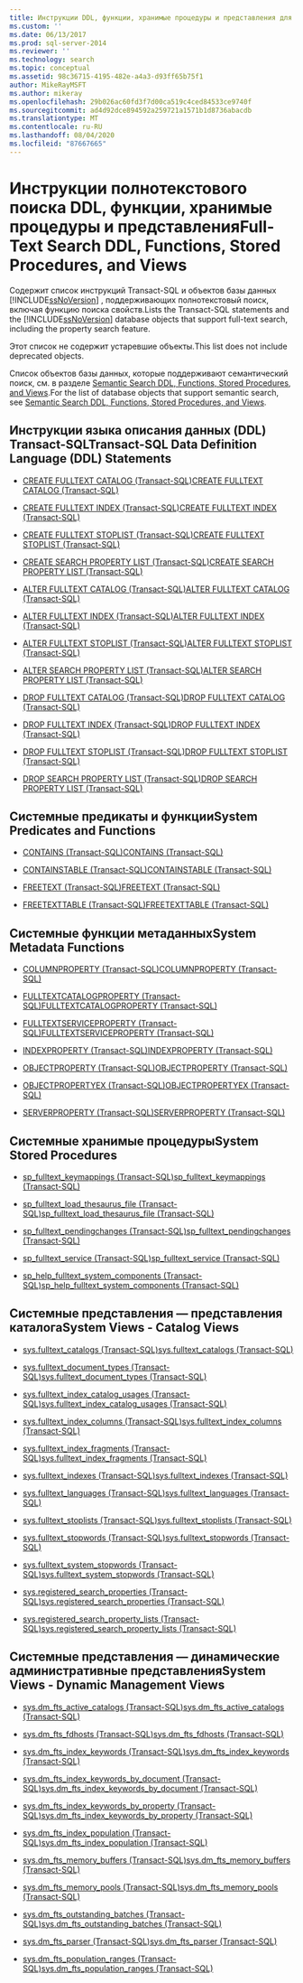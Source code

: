 ```yaml
---
title: Инструкции DDL, функции, хранимые процедуры и представления для полнотекстового поиска | Документация Майкрософт
ms.custom: ''
ms.date: 06/13/2017
ms.prod: sql-server-2014
ms.reviewer: ''
ms.technology: search
ms.topic: conceptual
ms.assetid: 98c36715-4195-482e-a4a3-d93ff65b75f1
author: MikeRayMSFT
ms.author: mikeray
ms.openlocfilehash: 29b026ac60fd3f7d00ca519c4ced84533ce9740f
ms.sourcegitcommit: ad4d92dce894592a259721a1571b1d8736abacdb
ms.translationtype: MT
ms.contentlocale: ru-RU
ms.lasthandoff: 08/04/2020
ms.locfileid: "87667665"
---
```

# <a name="full-text-search-ddl-functions-stored-procedures-and-views"></a><span data-ttu-id="036f7-102">Инструкции полнотекстового поиска DDL, функции, хранимые процедуры и представления</span><span class="sxs-lookup"><span data-stu-id="036f7-102">Full-Text Search DDL, Functions, Stored Procedures, and Views</span></span>
  <span data-ttu-id="036f7-103">Содержит список инструкций Transact-SQL и объектов базы данных [!INCLUDE[ssNoVersion](../../includes/ssnoversion-md.md)] , поддерживающих полнотекстовый поиск, включая функцию поиска свойств.</span><span class="sxs-lookup"><span data-stu-id="036f7-103">Lists the Transact-SQL statements and the [!INCLUDE[ssNoVersion](../../includes/ssnoversion-md.md)] database objects that support full-text search, including the property search feature.</span></span>  
  
 <span data-ttu-id="036f7-104">Этот список не содержит устаревшие объекты.</span><span class="sxs-lookup"><span data-stu-id="036f7-104">This list does not include deprecated objects.</span></span>  
  
 <span data-ttu-id="036f7-105">Список объектов базы данных, которые поддерживают семантический поиск, см. в разделе [Semantic Search DDL, Functions, Stored Procedures, and Views](../views/views.md).</span><span class="sxs-lookup"><span data-stu-id="036f7-105">For the list of database objects that support semantic search, see [Semantic Search DDL, Functions, Stored Procedures, and Views](../views/views.md).</span></span>  
  
##  <a name="transact-sql-data-definition-language-ddl-statements"></a><a name="ddl"></a> <span data-ttu-id="036f7-106">Инструкции языка описания данных (DDL) Transact-SQL</span><span class="sxs-lookup"><span data-stu-id="036f7-106">Transact-SQL Data Definition Language (DDL) Statements</span></span>  
  
-   [<span data-ttu-id="036f7-107">CREATE FULLTEXT CATALOG (Transact-SQL)</span><span class="sxs-lookup"><span data-stu-id="036f7-107">CREATE FULLTEXT CATALOG &#40;Transact-SQL&#41;</span></span>](/sql/t-sql/statements/create-fulltext-catalog-transact-sql)  
  
-   [<span data-ttu-id="036f7-108">CREATE FULLTEXT INDEX (Transact-SQL)</span><span class="sxs-lookup"><span data-stu-id="036f7-108">CREATE FULLTEXT INDEX &#40;Transact-SQL&#41;</span></span>](/sql/t-sql/statements/create-fulltext-index-transact-sql)  
  
-   [<span data-ttu-id="036f7-109">CREATE FULLTEXT STOPLIST (Transact-SQL)</span><span class="sxs-lookup"><span data-stu-id="036f7-109">CREATE FULLTEXT STOPLIST &#40;Transact-SQL&#41;</span></span>](/sql/t-sql/statements/create-fulltext-stoplist-transact-sql)  
  
-   [<span data-ttu-id="036f7-110">CREATE SEARCH PROPERTY LIST (Transact-SQL)</span><span class="sxs-lookup"><span data-stu-id="036f7-110">CREATE SEARCH PROPERTY LIST &#40;Transact-SQL&#41;</span></span>](/sql/t-sql/statements/create-search-property-list-transact-sql)  
  
-   [<span data-ttu-id="036f7-111">ALTER FULLTEXT CATALOG (Transact-SQL)</span><span class="sxs-lookup"><span data-stu-id="036f7-111">ALTER FULLTEXT CATALOG &#40;Transact-SQL&#41;</span></span>](/sql/t-sql/statements/alter-fulltext-catalog-transact-sql)  
  
-   [<span data-ttu-id="036f7-112">ALTER FULLTEXT INDEX (Transact-SQL)</span><span class="sxs-lookup"><span data-stu-id="036f7-112">ALTER FULLTEXT INDEX &#40;Transact-SQL&#41;</span></span>](/sql/t-sql/statements/alter-fulltext-index-transact-sql)  
  
-   [<span data-ttu-id="036f7-113">ALTER FULLTEXT STOPLIST (Transact-SQL)</span><span class="sxs-lookup"><span data-stu-id="036f7-113">ALTER FULLTEXT STOPLIST &#40;Transact-SQL&#41;</span></span>](/sql/t-sql/statements/alter-fulltext-stoplist-transact-sql)  
  
-   [<span data-ttu-id="036f7-114">ALTER SEARCH PROPERTY LIST (Transact-SQL)</span><span class="sxs-lookup"><span data-stu-id="036f7-114">ALTER SEARCH PROPERTY LIST &#40;Transact-SQL&#41;</span></span>](/sql/t-sql/statements/alter-search-property-list-transact-sql)  
  
-   [<span data-ttu-id="036f7-115">DROP FULLTEXT CATALOG (Transact-SQL)</span><span class="sxs-lookup"><span data-stu-id="036f7-115">DROP FULLTEXT CATALOG &#40;Transact-SQL&#41;</span></span>](/sql/t-sql/statements/drop-fulltext-catalog-transact-sql)  
  
-   [<span data-ttu-id="036f7-116">DROP FULLTEXT INDEX (Transact-SQL)</span><span class="sxs-lookup"><span data-stu-id="036f7-116">DROP FULLTEXT INDEX &#40;Transact-SQL&#41;</span></span>](/sql/t-sql/statements/drop-fulltext-index-transact-sql)  
  
-   [<span data-ttu-id="036f7-117">DROP FULLTEXT STOPLIST (Transact-SQL)</span><span class="sxs-lookup"><span data-stu-id="036f7-117">DROP FULLTEXT STOPLIST &#40;Transact-SQL&#41;</span></span>](/sql/t-sql/statements/drop-fulltext-stoplist-transact-sql)  
  
-   [<span data-ttu-id="036f7-118">DROP SEARCH PROPERTY LIST (Transact-SQL)</span><span class="sxs-lookup"><span data-stu-id="036f7-118">DROP SEARCH PROPERTY LIST &#40;Transact-SQL&#41;</span></span>](/sql/t-sql/statements/drop-search-property-list-transact-sql)  
  
##  <a name="system-predicates-and-functions"></a><a name="func"></a> <span data-ttu-id="036f7-119">Системные предикаты и функции</span><span class="sxs-lookup"><span data-stu-id="036f7-119">System Predicates and Functions</span></span>  
  
-   [<span data-ttu-id="036f7-120">CONTAINS (Transact-SQL)</span><span class="sxs-lookup"><span data-stu-id="036f7-120">CONTAINS &#40;Transact-SQL&#41;</span></span>](/sql/t-sql/queries/contains-transact-sql)  
  
-   [<span data-ttu-id="036f7-121">CONTAINSTABLE (Transact-SQL)</span><span class="sxs-lookup"><span data-stu-id="036f7-121">CONTAINSTABLE &#40;Transact-SQL&#41;</span></span>](/sql/relational-databases/system-functions/containstable-transact-sql)  
  
-   [<span data-ttu-id="036f7-122">FREETEXT (Transact-SQL)</span><span class="sxs-lookup"><span data-stu-id="036f7-122">FREETEXT &#40;Transact-SQL&#41;</span></span>](/sql/t-sql/queries/freetext-transact-sql)  
  
-   [<span data-ttu-id="036f7-123">FREETEXTTABLE (Transact-SQL)</span><span class="sxs-lookup"><span data-stu-id="036f7-123">FREETEXTTABLE &#40;Transact-SQL&#41;</span></span>](/sql/relational-databases/system-functions/freetexttable-transact-sql)  
  
##  <a name="system-metadata-functions"></a><a name="meta"></a> <span data-ttu-id="036f7-124">Системные функции метаданных</span><span class="sxs-lookup"><span data-stu-id="036f7-124">System Metadata Functions</span></span>  
  
-   [<span data-ttu-id="036f7-125">COLUMNPROPERTY (Transact-SQL)</span><span class="sxs-lookup"><span data-stu-id="036f7-125">COLUMNPROPERTY &#40;Transact-SQL&#41;</span></span>](/sql/t-sql/functions/columnproperty-transact-sql)  
  
-   [<span data-ttu-id="036f7-126">FULLTEXTCATALOGPROPERTY (Transact-SQL)</span><span class="sxs-lookup"><span data-stu-id="036f7-126">FULLTEXTCATALOGPROPERTY &#40;Transact-SQL&#41;</span></span>](/sql/t-sql/functions/fulltextcatalogproperty-transact-sql)  
  
-   [<span data-ttu-id="036f7-127">FULLTEXTSERVICEPROPERTY (Transact-SQL)</span><span class="sxs-lookup"><span data-stu-id="036f7-127">FULLTEXTSERVICEPROPERTY &#40;Transact-SQL&#41;</span></span>](/sql/t-sql/functions/fulltextserviceproperty-transact-sql)  
  
-   [<span data-ttu-id="036f7-128">INDEXPROPERTY (Transact-SQL)</span><span class="sxs-lookup"><span data-stu-id="036f7-128">INDEXPROPERTY &#40;Transact-SQL&#41;</span></span>](/sql/t-sql/functions/indexproperty-transact-sql)  
  
-   [<span data-ttu-id="036f7-129">OBJECTPROPERTY (Transact-SQL)</span><span class="sxs-lookup"><span data-stu-id="036f7-129">OBJECTPROPERTY &#40;Transact-SQL&#41;</span></span>](/sql/t-sql/functions/objectpropertyex-transact-sql)  
  
-   [<span data-ttu-id="036f7-130">OBJECTPROPERTYEX (Transact-SQL)</span><span class="sxs-lookup"><span data-stu-id="036f7-130">OBJECTPROPERTYEX &#40;Transact-SQL&#41;</span></span>](/sql/t-sql/functions/objectproperty-transact-sql)  
  
-   [<span data-ttu-id="036f7-131">SERVERPROPERTY (Transact-SQL)</span><span class="sxs-lookup"><span data-stu-id="036f7-131">SERVERPROPERTY &#40;Transact-SQL&#41;</span></span>](/sql/t-sql/functions/serverproperty-transact-sql)  
  
##  <a name="system-stored-procedures"></a><a name="proc"></a> <span data-ttu-id="036f7-132">Системные хранимые процедуры</span><span class="sxs-lookup"><span data-stu-id="036f7-132">System Stored Procedures</span></span>  
  
-   [<span data-ttu-id="036f7-133">sp_fulltext_keymappings (Transact-SQL)</span><span class="sxs-lookup"><span data-stu-id="036f7-133">sp_fulltext_keymappings &#40;Transact-SQL&#41;</span></span>](/sql/relational-databases/system-stored-procedures/sp-fulltext-keymappings-transact-sql)  
  
-   [<span data-ttu-id="036f7-134">sp_fulltext_load_thesaurus_file (Transact-SQL)</span><span class="sxs-lookup"><span data-stu-id="036f7-134">sp_fulltext_load_thesaurus_file &#40;Transact-SQL&#41;</span></span>](/sql/relational-databases/system-stored-procedures/sp-fulltext-load-thesaurus-file-transact-sql)  
  
-   [<span data-ttu-id="036f7-135">sp_fulltext_pendingchanges (Transact-SQL)</span><span class="sxs-lookup"><span data-stu-id="036f7-135">sp_fulltext_pendingchanges &#40;Transact-SQL&#41;</span></span>](/sql/relational-databases/system-stored-procedures/sp-fulltext-pendingchanges-transact-sql)  
  
-   [<span data-ttu-id="036f7-136">sp_fulltext_service (Transact-SQL)</span><span class="sxs-lookup"><span data-stu-id="036f7-136">sp_fulltext_service &#40;Transact-SQL&#41;</span></span>](/sql/relational-databases/system-stored-procedures/sp-fulltext-service-transact-sql)  
  
-   [<span data-ttu-id="036f7-137">sp_help_fulltext_system_components (Transact-SQL)</span><span class="sxs-lookup"><span data-stu-id="036f7-137">sp_help_fulltext_system_components &#40;Transact-SQL&#41;</span></span>](/sql/relational-databases/system-stored-procedures/sp-help-fulltext-system-components-transact-sql)  
  
##  <a name="system-views---catalog-views"></a><a name="cat"></a> <span data-ttu-id="036f7-138">Системные представления — представления каталога</span><span class="sxs-lookup"><span data-stu-id="036f7-138">System Views - Catalog Views</span></span>  
  
-   [<span data-ttu-id="036f7-139">sys.fulltext_catalogs (Transact-SQL)</span><span class="sxs-lookup"><span data-stu-id="036f7-139">sys.fulltext_catalogs &#40;Transact-SQL&#41;</span></span>](/sql/relational-databases/system-catalog-views/sys-fulltext-catalogs-transact-sql)  
  
-   [<span data-ttu-id="036f7-140">sys.fulltext_document_types (Transact-SQL)</span><span class="sxs-lookup"><span data-stu-id="036f7-140">sys.fulltext_document_types &#40;Transact-SQL&#41;</span></span>](/sql/relational-databases/system-catalog-views/sys-fulltext-document-types-transact-sql)  
  
-   [<span data-ttu-id="036f7-141">sys.fulltext_index_catalog_usages (Transact-SQL)</span><span class="sxs-lookup"><span data-stu-id="036f7-141">sys.fulltext_index_catalog_usages &#40;Transact-SQL&#41;</span></span>](/sql/relational-databases/system-catalog-views/sys-fulltext-index-catalog-usages-transact-sql)  
  
-   [<span data-ttu-id="036f7-142">sys.fulltext_index_columns (Transact-SQL)</span><span class="sxs-lookup"><span data-stu-id="036f7-142">sys.fulltext_index_columns &#40;Transact-SQL&#41;</span></span>](/sql/relational-databases/system-catalog-views/sys-fulltext-index-columns-transact-sql)  
  
-   [<span data-ttu-id="036f7-143">sys.fulltext_index_fragments (Transact-SQL)</span><span class="sxs-lookup"><span data-stu-id="036f7-143">sys.fulltext_index_fragments &#40;Transact-SQL&#41;</span></span>](/sql/relational-databases/system-catalog-views/sys-fulltext-index-fragments-transact-sql)  
  
-   [<span data-ttu-id="036f7-144">sys.fulltext_indexes (Transact-SQL)</span><span class="sxs-lookup"><span data-stu-id="036f7-144">sys.fulltext_indexes &#40;Transact-SQL&#41;</span></span>](/sql/relational-databases/system-catalog-views/sys-fulltext-indexes-transact-sql)  
  
-   [<span data-ttu-id="036f7-145">sys.fulltext_languages (Transact-SQL)</span><span class="sxs-lookup"><span data-stu-id="036f7-145">sys.fulltext_languages &#40;Transact-SQL&#41;</span></span>](/sql/relational-databases/system-catalog-views/sys-fulltext-languages-transact-sql)  
  
-   [<span data-ttu-id="036f7-146">sys.fulltext_stoplists (Transact-SQL)</span><span class="sxs-lookup"><span data-stu-id="036f7-146">sys.fulltext_stoplists &#40;Transact-SQL&#41;</span></span>](/sql/relational-databases/system-catalog-views/sys-fulltext-stoplists-transact-sql)  
  
-   [<span data-ttu-id="036f7-147">sys.fulltext_stopwords (Transact-SQL)</span><span class="sxs-lookup"><span data-stu-id="036f7-147">sys.fulltext_stopwords &#40;Transact-SQL&#41;</span></span>](/sql/relational-databases/system-catalog-views/sys-fulltext-stopwords-transact-sql)  
  
-   [<span data-ttu-id="036f7-148">sys.fulltext_system_stopwords (Transact-SQL)</span><span class="sxs-lookup"><span data-stu-id="036f7-148">sys.fulltext_system_stopwords &#40;Transact-SQL&#41;</span></span>](/sql/relational-databases/system-catalog-views/sys-fulltext-system-stopwords-transact-sql)  
  
-   [<span data-ttu-id="036f7-149">sys.registered_search_properties (Transact-SQL)</span><span class="sxs-lookup"><span data-stu-id="036f7-149">sys.registered_search_properties &#40;Transact-SQL&#41;</span></span>](/sql/relational-databases/system-catalog-views/sys-registered-search-properties-transact-sql)  
  
-   [<span data-ttu-id="036f7-150">sys.registered_search_property_lists (Transact-SQL)</span><span class="sxs-lookup"><span data-stu-id="036f7-150">sys.registered_search_property_lists &#40;Transact-SQL&#41;</span></span>](/sql/relational-databases/system-catalog-views/sys-registered-search-property-lists-transact-sql)  
  
##  <a name="system-views---dynamic-management-views"></a><a name="dmv"></a> <span data-ttu-id="036f7-151">Системные представления — динамические административные представления</span><span class="sxs-lookup"><span data-stu-id="036f7-151">System Views - Dynamic Management Views</span></span>  
  
-   [<span data-ttu-id="036f7-152">sys.dm_fts_active_catalogs (Transact-SQL)</span><span class="sxs-lookup"><span data-stu-id="036f7-152">sys.dm_fts_active_catalogs &#40;Transact-SQL&#41;</span></span>](/sql/relational-databases/system-dynamic-management-views/sys-dm-fts-active-catalogs-transact-sql)  
  
-   [<span data-ttu-id="036f7-153">sys.dm_fts_fdhosts (Transact-SQL)</span><span class="sxs-lookup"><span data-stu-id="036f7-153">sys.dm_fts_fdhosts &#40;Transact-SQL&#41;</span></span>](/sql/relational-databases/system-dynamic-management-views/sys-dm-fts-fdhosts-transact-sql)  
  
-   [<span data-ttu-id="036f7-154">sys.dm_fts_index_keywords (Transact-SQL)</span><span class="sxs-lookup"><span data-stu-id="036f7-154">sys.dm_fts_index_keywords &#40;Transact-SQL&#41;</span></span>](/sql/relational-databases/system-dynamic-management-views/sys-dm-fts-index-keywords-transact-sql)  
  
-   [<span data-ttu-id="036f7-155">sys.dm_fts_index_keywords_by_document (Transact-SQL)</span><span class="sxs-lookup"><span data-stu-id="036f7-155">sys.dm_fts_index_keywords_by_document &#40;Transact-SQL&#41;</span></span>](/sql/relational-databases/system-dynamic-management-views/sys-dm-fts-index-keywords-by-document-transact-sql)  
  
-   [<span data-ttu-id="036f7-156">sys.dm_fts_index_keywords_by_property (Transact-SQL)</span><span class="sxs-lookup"><span data-stu-id="036f7-156">sys.dm_fts_index_keywords_by_property &#40;Transact-SQL&#41;</span></span>](/sql/relational-databases/system-dynamic-management-views/sys-dm-fts-index-keywords-by-property-transact-sql)  
  
-   [<span data-ttu-id="036f7-157">sys.dm_fts_index_population (Transact-SQL)</span><span class="sxs-lookup"><span data-stu-id="036f7-157">sys.dm_fts_index_population &#40;Transact-SQL&#41;</span></span>](/sql/relational-databases/system-dynamic-management-views/sys-dm-fts-index-population-transact-sql)  
  
-   [<span data-ttu-id="036f7-158">sys.dm_fts_memory_buffers (Transact-SQL)</span><span class="sxs-lookup"><span data-stu-id="036f7-158">sys.dm_fts_memory_buffers &#40;Transact-SQL&#41;</span></span>](/sql/relational-databases/system-dynamic-management-views/sys-dm-fts-memory-buffers-transact-sql)  
  
-   [<span data-ttu-id="036f7-159">sys.dm_fts_memory_pools (Transact-SQL)</span><span class="sxs-lookup"><span data-stu-id="036f7-159">sys.dm_fts_memory_pools &#40;Transact-SQL&#41;</span></span>](/sql/relational-databases/system-dynamic-management-views/sys-dm-fts-memory-pools-transact-sql)  
  
-   [<span data-ttu-id="036f7-160">sys.dm_fts_outstanding_batches (Transact-SQL)</span><span class="sxs-lookup"><span data-stu-id="036f7-160">sys.dm_fts_outstanding_batches &#40;Transact-SQL&#41;</span></span>](/sql/relational-databases/system-dynamic-management-views/sys-dm-fts-outstanding-batches-transact-sql)  
  
-   [<span data-ttu-id="036f7-161">sys.dm_fts_parser (Transact-SQL)</span><span class="sxs-lookup"><span data-stu-id="036f7-161">sys.dm_fts_parser &#40;Transact-SQL&#41;</span></span>](/sql/relational-databases/system-dynamic-management-views/sys-dm-fts-parser-transact-sql)  
  
-   [<span data-ttu-id="036f7-162">sys.dm_fts_population_ranges (Transact-SQL)</span><span class="sxs-lookup"><span data-stu-id="036f7-162">sys.dm_fts_population_ranges &#40;Transact-SQL&#41;</span></span>](/sql/relational-databases/system-dynamic-management-views/sys-dm-fts-population-ranges-transact-sql)  
  
  
